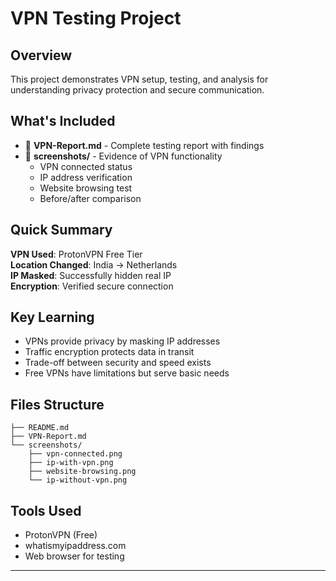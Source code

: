 # VPN Testing Project

## Overview
This project demonstrates VPN setup, testing, and analysis for understanding privacy protection and secure communication.

## What's Included
- 📄 **VPN-Report.md** - Complete testing report with findings
- 📸 **screenshots/** - Evidence of VPN functionality
  - VPN connected status
  - IP address verification
  - Website browsing test
  - Before/after comparison

## Quick Summary
 **VPN Used**: ProtonVPN Free Tier  
 **Location Changed**: India → Netherlands  
 **IP Masked**: Successfully hidden real IP  
 **Encryption**: Verified secure connection  

## Key Learning
- VPNs provide privacy by masking IP addresses
- Traffic encryption protects data in transit
- Trade-off between security and speed exists
- Free VPNs have limitations but serve basic needs

## Files Structure
```
├── README.md
├── VPN-Report.md
└── screenshots/
    ├── vpn-connected.png
    ├── ip-with-vpn.png
    ├── website-browsing.png
    └── ip-without-vpn.png
```

## Tools Used
- ProtonVPN (Free)
- whatismyipaddress.com
- Web browser for testing

---
